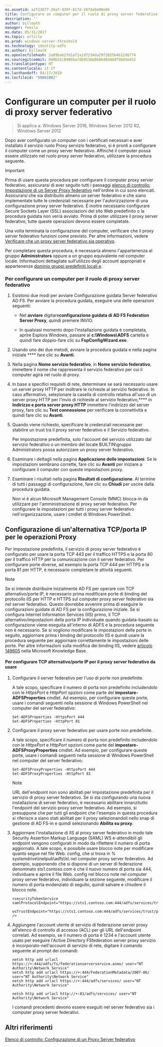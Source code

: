 ```yaml
---
ms.assetid: a2f23877-30a7-439f-817d-387da9e00e86
title: Configurare un computer per il ruolo di proxy server federativo
description: ''
author: billmath
manager: femila
ms.date: 05/31/2017
ms.topic: article
ms.prod: windows-server-threshold
ms.technology: identity-adfs
ms.author: billmath
ms.openlocfilehash: 2a89bab2fd1af1a1d7234da29f2025b4b12d6774
ms.sourcegitcommit: 0d0b32c8986ba7db9536e0b8648d4ddf9b03e452
ms.translationtype: HT
ms.contentlocale: it-IT
ms.lasthandoff: 04/17/2019
ms.locfileid: "59861802"
---
```

# <a name="configure-a-computer-for-the-federation-server-proxy-role"></a>Configurare un computer per il ruolo di proxy server federativo

>Si applica a: Windows Server 2016, Windows Server 2012 R2, Windows Server 2012

Dopo aver configurato un computer con i certificati necessari e aver installato il servizio ruolo Proxy servizio federativo, si è pronti a configurare il computer come un proxy server federativo. Affinché il computer possa essere utilizzato nel ruolo proxy server federativo, utilizzare la procedura seguente.  
  
> [!IMPORTANT]  
> Prima di usare questa procedura per configurare il computer proxy server federativo, assicurarsi di aver seguito tutti i passaggi [elenco di controllo: Impostazione di un Server Proxy federativo](Checklist--Setting-Up-a-Federation-Server-Proxy.md) nell'ordine in cui sono elencati. Assicurarsi che sia distribuito almeno un server federativo e che siano implementate tutte le credenziali necessarie per l'autorizzazione di una configurazione proxy server federativo. È inoltre necessario configurare Secure Sockets Layer \(SSL\) associazioni del sito Web predefinito o la procedura guidata non verrà avviato. Prima di poter utilizzare il proxy server federativo, tutte queste operazioni devono essere completate.  
  
Una volta terminata la configurazione del computer, verificare che il proxy server federativo funzioni come previsto. Per altre informazioni, vedere [Verificare che un proxy server federativo sia operativo](Verify-That-a-Federation-Server-Proxy-Is-Operational.md).  
  
Per completare questa procedura, è necessaria almeno l'appartenenza al gruppo **Administrators** oppure a un gruppo equivalente nel computer locale.  Informazioni dettagliate sull'utilizzo degli account appropriati e appartenenze [dominio gruppi predefiniti locali e](https://go.microsoft.com/fwlink/?LinkId=83477).   
  
### <a name="to-configure-a-computer-for-the-federation-server-proxy-role"></a>Per configurare un computer per il ruolo di proxy server federativo  
  
1.  Esistono due modi per avviare Configurazione guidata Server federativo AD FS. Per avviare la procedura guidata, eseguire una delle operazioni seguenti:  
  
    -   Nel **avviare** digitare**configurazione guidata di AD FS Federation Server Proxy**, quindi premere INVIO.  
  
    -   In qualsiasi momento dopo l'installazione guidata è completata, aprire Esplora Windows, passare al **c:\\Windows\\ADFS** cartella e quindi fare doppio\-fare clic su **FspConfigWizard.exe**.  
  
2.  Usando uno dei due metodi, avviare la procedura guidata e nella pagina iniziale **** fare clic su **Avanti**.  
  
3.  Nella pagina **Nome servizio federativo**, in **Nome servizio federativo**, immettere il nome che rappresenta il servizio federativo per cui il computer agirà nel ruolo di proxy.  
  
4.  In base a specifici requisiti di rete, determinare se sarà necessario usare un server proxy HTTP per inoltrare le richieste al servizio federativo. In caso affermativo, selezionare la casella di controllo relativa all'uso di un server proxy HTTP per l'invio di richieste al servizio federativo,**** in **Indirizzo e porta server proxy HTTP** immettere l'indirizzo del server proxy, fare clic su **Test connessione** per verificare la connettività e quindi fare clic su **Avanti**.  
  
5.  Quando viene richiesto, specificare le credenziali necessarie per stabilire un trust tra il proxy server federativo e il Servizio federativo.  
  
    Per impostazione predefinita, solo l'account del servizio utilizzato dal servizio federativo o un membro del locale BUILTIN\\gruppo Administrators possa autorizzare un proxy server federativo.  
  
6.  Esaminare i dettagli nella pagina **Applicazione delle impostazioni**. Se le impostazioni sembrano corrette, fare clic su **Avanti** per iniziare a configurare il computer con queste impostazioni proxy.  
  
7.  Esaminare i risultati nella pagina **Risultati di configurazione**. Al termine di tutti i passaggi di configurazione, fare clic su **Chiudi** per uscire dalla procedura guidata.  
  
    Non vi è alcun Microsoft Management Console \(MMC\) blocca\-in da utilizzare per l'amministrazione di proxy server federativo. Per configurare le impostazioni per tutti i proxy server federativo nell'organizzazione, usare i cmdlet di Windows PowerShell.  
  
## <a name="configuring-an-alternate-tcpip-port-for-proxy-operations"></a>Configurazione di un'alternativa TCP\/porta IP per le operazioni Proxy  
Per impostazione predefinita, il servizio di proxy server federativo è configurato per usare la porta TCP 443 per il traffico HTTPS e la porta 80 per il traffico HTTP per la comunicazione con il server federativo. Per configurare porte diverse, ad esempio la porta TCP 444 per HTTPS e la porta 81 per HTTP, è necessario completare le attività seguenti.  
  
> [!NOTE]  
> Se si intende distribuire inizialmente AD FS per operare con TCP alternativo\/porte IP, è necessario prima modificare porte di binding del protocollo IIS per HTTP e HTTPS sul computer proxy server federativo sia nel server federativo. Questo dovrebbe avvenire prima di eseguire le configurazioni guidate di AD FS per la configurazione iniziale. Se si configura Internet Information Services \(IIS\) primo, il TCP alternativo\/impostazioni della porta IP individuate quando guidata\-basato su configurazione viene eseguita all'interno di ADFS e la procedura seguente non è necessario. Se si vogliono modificare le impostazioni delle porte in seguito, aggiornare prima i binding del protocollo IIS e quindi usare la procedura seguente per aggiornare correttamente le impostazioni delle porte. Per altre informazioni sulla modifica dei binding IIS, vedere [articolo 149605](https://go.microsoft.com/fwlink/?LinkId=190275) nella Microsoft Knowledge Base.  
  
#### <a name="to-configure-alternate-tcpip-ports-for-the-federation-server-proxy-to-use"></a>Per configurare TCP alternativo\/porte IP per il proxy server federativo da usare  
  
1.  Configurare il server federativo per l'uso di porte non predefinite.  
  
    A tale scopo, specificare il numero di porta non predefinito includendolo con le *HttpsPort* e *HttpPort* opzioni come parte del **impostare\-ADFSProperties** cmdlet. Ad esempio, per configurare queste porte, usare i comandi seguenti nella sessione di Windows PowerShell nel computer del server federativo:  
  
    ```  
    Set-ADFSProperties -HttpsPort 444  
    Set-ADFSProperties -HttpPort 81  
    ```  
  
2.  Configurare il proxy server federativo per usare porte non predefinite.  
  
    A tale scopo, specificare il numero di porta non predefinito includendolo con le *HttpsPort* e *HttpPort* opzioni come parte del **impostare\-ADFSProxyProperties** cmdlet. Ad esempio, per configurare queste porte, usare i comandi seguenti nella sessione di Windows PowerShell nel computer del server federativo:  
  
    ```  
    Set-ADFSProxyProperties -HttpsPort 444  
    Set-ADFSProxyProperties -HttpPort 81  
    ```  
  
    > [!NOTE]  
    > URL dell'endpoint non sono abilitati per impostazione predefinita per il servizio di proxy server federativo. Se si sta configurando una nuova installazione di server federativo, è necessario abilitare innanzitutto l'endpoint del servizio proxy server federativo. Ad esempio, si presuppone che per tutti gli endpoint che l'esempio in questa procedura si riferisce a siano stati abilitati per il proxy selezionandoli nello snap di gestione di AD FS\-in e quindi selezionando **Abilita su proxy**.  
  
3.  Aggiornare l'installazione di IIS al proxy server federativo in modo tale Security Assertion Markup Language \(SAML\) WS e\-attendibili gli endpoint vengono configurati in modo da riflettere il numero di porta aggiornato. A tale scopo, è possibile usare blocco note per modificare quanto segue nel file Web. config, che si trova in % systemdrive\\inetpub\\adfs\\ls\\ nel computer proxy server federativo. Ad esempio, supponendo che si dispone di un server di federazione denominato sts1.contoso.com e che il nuovo numero di porta sia 444, individuare e aprire il file Web. config nel blocco note nel computer proxy server federativo, individuare la sezione seguente, modificare il numero di porta evidenziato di seguito, quindi salvare e chiudere il blocco note.  
  
    ```  
    <securityTokenService samlProtocolEndpoint="https://sts1.contoso.com:444/adfs/services/trust/samlprotocol/proxycertificatetransport"  
          wsTrustEndpoint="https://sts1.contoso.com:444/adfs/services/trust/proxycertificatetransport" />  
    ```  
  
4.  Aggiungere l'account utente di servizio di federazione server proxy all'elenco di controllo di accesso \(ACL\) per gli URL dell'endpoint correlati. Ad esempio, se il numero di porta è 1234 e l'account utente usato per eseguire l'Active Directory FSfederation server proxy servizio è incorporato\-nell'account di servizio di rete, digitare il comando seguente al prompt dei comandi:  
  
    ```  
    netsh http add urlacl https://+:444/adfs/fs/federationserverservice.asmx/ user="NT Authority\Network Service"  
    netsh http add urlacl https://+:444/FederationMetadata/2007-06/ user="NT Authority\Network Service"  
    netsh http add urlacl https://+:444/adfs/services/ user="NT Authority\Network Service"  
  
    netsh http add urlacl http://+:81/adfs/services/ user="NT Authority\Network Service"  
    ```  
  
    I comandi precedenti devono essere eseguiti nel server federativo sia i computer proxy server federativi.  
  
## <a name="additional-references"></a>Altri riferimenti  
[Elenco di controllo: Configurazione di un Proxy Server federativo](Checklist--Setting-Up-a-Federation-Server-Proxy.md)  
  

